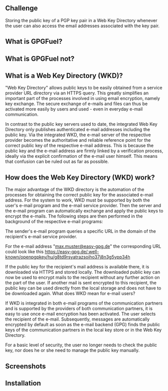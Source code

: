 ## Challenge

Storing the public key of a PGP key pair in a Web Key Directory whenever the user can also access the email addresses associated with the key pair.


## What is GPGFuel?

## What is GPGFuel not?


## What is a Web Key Directory (WKD)?

"Web Key Directory" allows public keys to be easily obtained from a service provider URL directory via an HTTPS query. This greatly simplifies an important part of the processes involved in using email encryption, namely key exchange. The secure exchange of e-mails and files can thus be activated more easily by users and used - even in everyday e-mail communication.

In contrast to the public key servers used to date, the integrated Web Key Directory only publishes authenticated e-mail addresses including the public key. Via the integrated WKD, the e-mail server of the respective provider becomes the authoritative and reliable reference point for the correct public key of the respective e-mail address. This is because the public key and the e-mail address are firmly linked by a verification process, ideally via the explicit confirmation of the e-mail user himself. This means that confusion can be ruled out as far as possible.

## How does the Web Key Directory (WKD) work?

The major advantage of the WKD directory is the automation of the processes for obtaining the correct public key for the associated e-mail address. For the system to work, WKD must be supported by both the user's e-mail program and the e-mail service provider. Then the server and the e-mail program can automatically exchange and apply the public keys to encrypt the e-mails. The following steps are then performed in the background of the respective e-mail programs:

The sender's e-mail program queries a specific URL in the domain of the recipient's e-mail service provider.

For the e-mail address "max.muster@easy-gpg.de"
the corresponding URL could look like this
https://easy-gpg.de/.well-known/openpgpkey/hu/g8td9rsyatrazsoiho37j8n3g5ypp34h
 
If the public key for the recipient's mail address is available there, it is downloaded via HTTPS and stored locally.
The downloaded public key can now be used to encrypt mails to the recipient without any further action on the part of the user.
If another mail is sent encrypted to this recipient, the public key can be used directly from the local storage and does not have to be downloaded again.
What does WKD mean for e-mail users?

If WKD is integrated in both e-mail programs of the communication partners and is supported by the providers of both communication partners, it is easy to use once e-mail encryption has been activated. The user selects the recipient of the e-mail. Subsequently, messages are automatically encrypted by default as soon as the e-mail backend (GPG) finds the public keys of the communication partners in the local key store or in the Web Key Directory.

For a basic level of security, the user no longer needs to check the public key, nor does he or she need to manage the public key manually.

## Screenshots

## Installation

